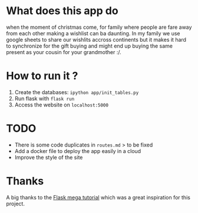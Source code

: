 # What does this app do
when the moment of christmas come, for family where people are fare away from each other 
making a wishlist can ba daunting. In my family we use google sheets to share our wishlits accross continents 
but it makes it hard to synchronize for the gift buying and might end up buying the same present as your cousin for your 
grandmother :/.

# How to run it ? 
1. Create the databases: `ipython app/init_tables.py`
2. Run flask with `flask run` 
3. Access the website on `localhost:5000`  

# TODO 
- There is some code duplicates in `routes.md` > to be fixed
- Add a docker file to deploy the app easily in a cloud
- Improve the style of the site

# Thanks
A big thanks to the [Flask mega tutorial](https://blog.miguelgrinberg.com/post/the-flask-mega-tutorial-part-i-hello-world) 
which was a great inspiration for this project.